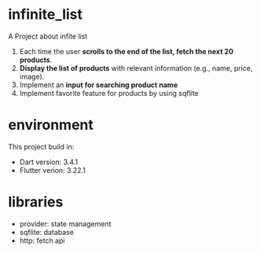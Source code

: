 # infinite_list

A Project about infite list

1. Each time the user **scrolls to the end of the list, fetch the next 20 products**.
2. **Display the list of products** with relevant information (e.g., name, price, image).
3. Implement an **input for searching product name** 
4. Implement favorite feature for products by using sqflite

# environment
This project build in:
- Dart version: 3.4.1
- Flutter verion: 3.22.1

# libraries
- provider: state management
- sqflite: database
- http: fetch api
